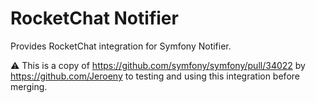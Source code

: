 RocketChat Notifier
==============

Provides RocketChat integration for Symfony Notifier.

:warning: This is a copy of https://github.com/symfony/symfony/pull/34022 by https://github.com/Jeroeny
to testing and using this integration before merging.
